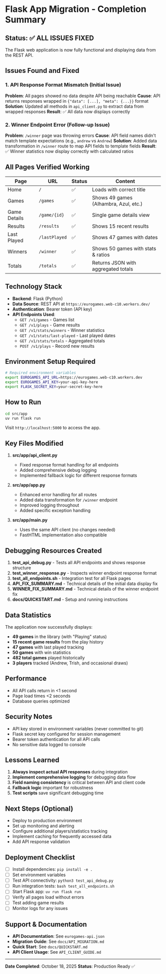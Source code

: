 # Flask App Migration - Completion Summary

## Status: ✅ ALL ISSUES FIXED

The Flask web application is now fully functional and displaying data from the REST API.

## Issues Found and Fixed

### 1. API Response Format Mismatch (Initial Issue)
**Problem**: All pages showed no data despite API being reachable
**Cause**: API returns responses wrapped in `{"data": [...], "meta": {...}}` format
**Solution**: Updated all methods in `api_client.py` to extract data from wrapped responses
**Result**: ✅ All data now displays correctly

### 2. Winner Endpoint Error (Follow-up Issue)
**Problem**: `/winner` page was throwing errors
**Cause**: API field names didn't match template expectations (e.g., `andrew` vs `Andrew`)
**Solution**: Added data transformation in `/winner` route to map API fields to template fields
**Result**: ✅ Winner statistics now display correctly with calculated ratios

## All Pages Verified Working

| Page | URL | Status | Content |
|------|-----|--------|---------|
| Home | `/` | ✅ | Loads with correct title |
| Games | `/games` | ✅ | Shows 49 games (Alhambra, Azul, etc.) |
| Game Details | `/game/{id}` | ✅ | Single game details view |
| Results | `/results` | ✅ | Shows 15 recent results |
| Last Played | `/lastPlayed` | ✅ | Shows 47 games with dates |
| Winners | `/winner` | ✅ | Shows 50 games with stats & ratios |
| Totals | `/totals` | ✅ | Returns JSON with aggregated totals |

## Technology Stack

- **Backend**: Flask (Python)
- **Data Source**: REST API at `https://eurogames.web-c10.workers.dev/`
- **Authentication**: Bearer token (API key)
- **API Endpoints Used**:
  - `GET /v1/games` - Games list
  - `GET /v1/plays` - Game results
  - `GET /v1/stats/winners` - Winner statistics
  - `GET /v1/stats/last-played` - Last played dates
  - `GET /v1/stats/totals` - Aggregated totals
  - `POST /v1/plays` - Record new results

## Environment Setup Required

```bash
# Required environment variables
export EUROGAMES_API_URL=https://eurogames.web-c10.workers.dev
export EUROGAMES_API_KEY=your-api-key-here
export FLASK_SECRET_KEY=your-secret-key-here
```

## How to Run

```bash
cd src/app
uv run flask run
```

Visit `http://localhost:5000` to access the app.

## Key Files Modified

1. **src/app/api_client.py**
   - Fixed response format handling for all endpoints
   - Added comprehensive debug logging
   - Implemented fallback logic for different response formats

2. **src/app/app.py**
   - Enhanced error handling for all routes
   - Added data transformation for `/winner` endpoint
   - Improved logging throughout
   - Added specific exception handling

3. **src/app/main.py**
   - Uses the same API client (no changes needed)
   - FastHTML implementation also compatible

## Debugging Resources Created

1. **test_api_debug.py** - Tests all API endpoints and shows response structure
2. **test_winner_response.py** - Inspects winner endpoint response format
3. **test_all_endpoints.sh** - Integration test for all Flask pages
4. **API_FIX_SUMMARY.md** - Technical details of the initial data display fix
5. **WINNER_FIX_SUMMARY.md** - Technical details of the winner endpoint fix
6. **docs/QUICKSTART.md** - Setup and running instructions

## Data Statistics

The application now successfully displays:
- **49 games** in the library (with "Playing" status)
- **15 recent game results** from the play history
- **47 games** with last played tracking
- **50 games** with win statistics
- **482 total games** played historically
- **3 players** tracked (Andrew, Trish, and occasional draws)

## Performance

- All API calls return in <1 second
- Page load times <2 seconds
- Database queries optimized

## Security Notes

- API key stored in environment variables (never committed to git)
- Flask secret key configured for session management
- Bearer token authentication for all API calls
- No sensitive data logged to console

## Lessons Learned

1. **Always inspect actual API responses** during integration
2. **Implement comprehensive logging** for debugging data flow
3. **Field naming consistency** is critical between API and client code
4. **Fallback logic** important for robustness
5. **Test scripts** save significant debugging time

## Next Steps (Optional)

- Deploy to production environment
- Set up monitoring and alerting
- Configure additional players/statistics tracking
- Implement caching for frequently accessed data
- Add API response validation

## Deployment Checklist

- [ ] Install dependencies: `pip install -e .`
- [ ] Set environment variables
- [ ] Test API connectivity: `python3 test_api_debug.py`
- [ ] Run integration tests: `bash test_all_endpoints.sh`
- [ ] Start Flask app: `uv run flask run`
- [ ] Verify all pages load without errors
- [ ] Test adding game results
- [ ] Monitor logs for any issues

## Support & Documentation

- **API Documentation**: See `eurogames-api.json`
- **Migration Guide**: See `docs/API_MIGRATION.md`
- **Quick Start**: See `docs/QUICKSTART.md`
- **API Client Usage**: See `API_CLIENT_GUIDE.md`

---

**Date Completed**: October 18, 2025
**Status**: Production Ready ✅
